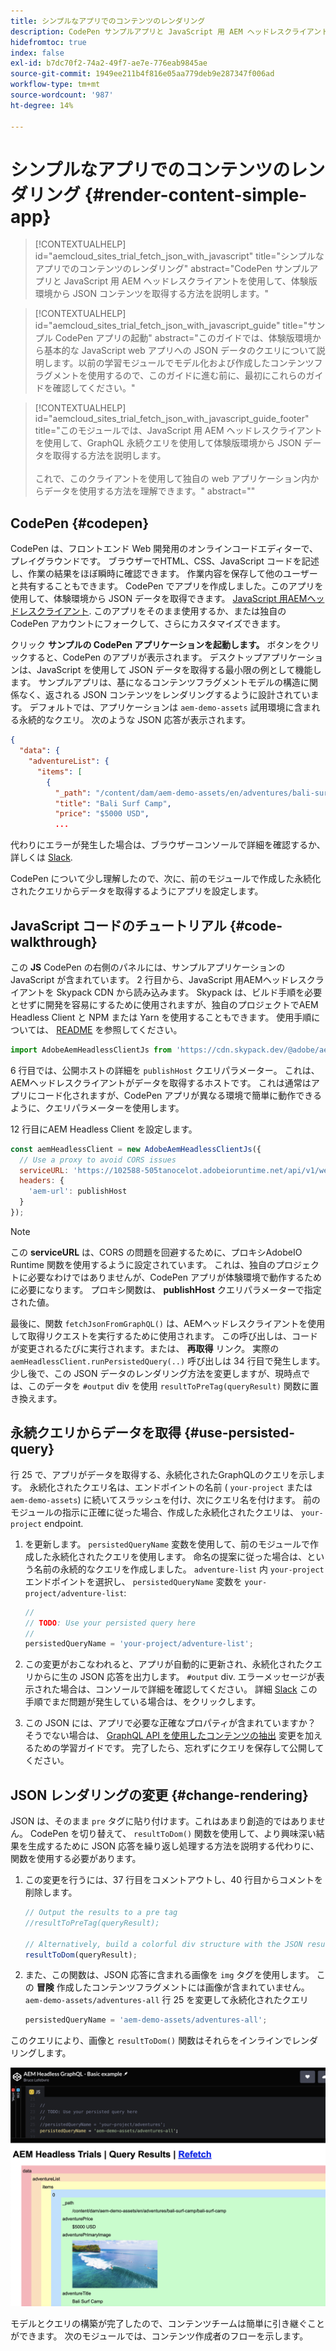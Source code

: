 ```yaml
---
title: シンプルなアプリでのコンテンツのレンダリング
description: CodePen サンプルアプリと JavaScript 用 AEM ヘッドレスクライアントを使用して、体験版環境から JSON コンテンツを取得する方法を説明します。
hidefromtoc: true
index: false
exl-id: b7dc70f2-74a2-49f7-ae7e-776eab9845ae
source-git-commit: 1949ee211b4f816e05aa779deb9e287347f006ad
workflow-type: tm+mt
source-wordcount: '987'
ht-degree: 14%

---
```



# シンプルなアプリでのコンテンツのレンダリング {#render-content-simple-app}

>[!CONTEXTUALHELP]
>id="aemcloud_sites_trial_fetch_json_with_javascript"
>title="シンプルなアプリでのコンテンツのレンダリング"
>abstract="CodePen サンプルアプリと JavaScript 用 AEM ヘッドレスクライアントを使用して、体験版環境から JSON コンテンツを取得する方法を説明します。"

>[!CONTEXTUALHELP]
>id="aemcloud_sites_trial_fetch_json_with_javascript_guide"
>title="サンプル CodePen アプリの起動"
>abstract="このガイドでは、体験版環境から基本的な JavaScript web アプリへの JSON データのクエリについて説明します。以前の学習モジュールでモデル化および作成したコンテンツフラグメントを使用するので、このガイドに進む前に、最初にこれらのガイドを確認してください。"

>[!CONTEXTUALHELP]
>id="aemcloud_sites_trial_fetch_json_with_javascript_guide_footer"
>title="このモジュールでは、JavaScript 用 AEM ヘッドレスクライアントを使用して、GraphQL 永続クエリを使用して体験版環境から JSON データを取得する方法を説明します。<br><br>これで、このクライアントを使用して独自の web アプリケーション内からデータを使用する方法を理解できます。"
>abstract=""

## CodePen {#codepen}

CodePen は、フロントエンド Web 開発用のオンラインコードエディターで、プレイグラウンドです。 ブラウザーでHTML、CSS、JavaScript コードを記述し、作業の結果をほぼ瞬時に確認できます。 作業内容を保存して他のユーザーと共有することもできます。 CodePen でアプリを作成しました。このアプリを使用して、体験環境から JSON データを取得できます。 [JavaScript 用AEMヘッドレスクライアント](https://github.com/adobe/aem-headless-client-js). このアプリをそのまま使用するか、または独自の CodePen アカウントにフォークして、さらにカスタマイズできます。

クリック **サンプルの CodePen アプリケーションを起動します。** ボタンをクリックすると、CodePen のアプリが表示されます。 デスクトップアプリケーションは、JavaScript を使用して JSON データを取得する最小限の例として機能します。 サンプルアプリは、基になるコンテンツフラグメントモデルの構造に関係なく、返される JSON コンテンツをレンダリングするように設計されています。 デフォルトでは、アプリケーションは `aem-demo-assets` 試用環境に含まれる永続的なクエリ。 次のような JSON 応答が表示されます。

```json
{
  "data": {
    "adventureList": {
      "items": [
        {
          "_path": "/content/dam/aem-demo-assets/en/adventures/bali-surf-camp/bali-surf-camp",
          "title": "Bali Surf Camp",
          "price": "$5000 USD",
          ...
```

代わりにエラーが発生した場合は、ブラウザーコンソールで詳細を確認するか、詳しくは [Slack](https://adobe-dx-support.slack.com).

CodePen について少し理解したので、次に、前のモジュールで作成した永続化されたクエリからデータを取得するようにアプリを設定します。

## JavaScript コードのチュートリアル {#code-walkthrough}

この **JS** CodePen の右側のパネルには、サンプルアプリケーションの JavaScript が含まれています。 2 行目から、JavaScript 用AEMヘッドレスクライアントを Skypack CDN から読み込みます。 Skypack は、ビルド手順を必要とせずに開発を容易にするために使用されますが、独自のプロジェクトでAEM Headless Client と NPM または Yarn を使用することもできます。 使用手順については、 [README](https://github.com/adobe/aem-headless-client-js#aem-headless-client-for-javascript) を参照してください。

```javascript
import AdobeAemHeadlessClientJs from 'https://cdn.skypack.dev/@adobe/aem-headless-client-js@v3.2.0';
```

6 行目では、公開ホストの詳細を `publishHost` クエリパラメーター。 これは、AEMヘッドレスクライアントがデータを取得するホストです。 これは通常はアプリにコード化されますが、CodePen アプリが異なる環境で簡単に動作できるように、クエリパラメーターを使用します。

12 行目にAEM Headless Client を設定します。

```javascript
const aemHeadlessClient = new AdobeAemHeadlessClientJs({
  // Use a proxy to avoid CORS issues
  serviceURL: 'https://102588-505tanocelot.adobeioruntime.net/api/v1/web/aem/proxy',
  headers: {
    'aem-url': publishHost
  }
});
```

>[!NOTE]
>
>この **serviceURL** は、CORS の問題を回避するために、プロキシAdobeIO Runtime 関数を使用するように設定されています。 これは、独自のプロジェクトに必要なわけではありませんが、CodePen アプリが体験環境で動作するために必要になります。 プロキシ関数は、 **publishHost** クエリパラメーターで指定された値。

最後に、関数 `fetchJsonFromGraphQL()` は、AEMヘッドレスクライアントを使用して取得リクエストを実行するために使用されます。 この呼び出しは、コードが変更されるたびに実行されます。または、 **再取得** リンク。 実際の `aemHeadlessClient.runPersistedQuery(..)` 呼び出しは 34 行目で発生します。 少し後で、この JSON データのレンダリング方法を変更しますが、現時点では、このデータを `#output` div を使用 `resultToPreTag(queryResult)` 関数に置き換えます。

## 永続クエリからデータを取得 {#use-persisted-query}

行 25 で、アプリがデータを取得する、永続化されたGraphQLのクエリを示します。 永続化されたクエリ名は、エンドポイントの名前 ( `your-project` または `aem-demo-assets`) に続いてスラッシュを付け、次にクエリ名を付けます。 前のモジュールの指示に正確に従った場合、作成した永続化されたクエリは、 `your-project` endpoint.

1. を更新します。 `persistedQueryName` 変数を使用して、前のモジュールで作成した永続化されたクエリを使用します。 命名の提案に従った場合は、という名前の永続的なクエリを作成しました。 `adventure-list` 内 `your-project` エンドポイントを選択し、 `persistedQueryName` 変数を `your-project/adventure-list`:

   ```javascript
   //
   // TODO: Use your persisted query here
   //
   persistedQueryName = 'your-project/adventure-list';
   ```

1. この変更がおこなわれると、アプリが自動的に更新され、永続化されたクエリからに生の JSON 応答を出力します。 `#output` div. エラーメッセージが表示された場合は、コンソールで詳細を確認してください。 詳細 [Slack](https://adobe-dx-support.slack.com) この手順でまだ問題が発生している場合は、をクリックします。

1. この JSON には、アプリで必要な正確なプロパティが含まれていますか？ そうでない場合は、 [GraphQL API を使用したコンテンツの抽出](https://experience.adobe.com/experiencemanager/learn/extract_content_using_graphql) 変更を加えるための学習ガイドです。 完了したら、忘れずにクエリを保存して公開してください。

## JSON レンダリングの変更 {#change-rendering}

JSON は、そのまま `pre` タグに貼り付けます。これはあまり創造的ではありません。 CodePen を切り替えて、 `resultToDom()` 関数を使用して、より興味深い結果を生成するために JSON 応答を繰り返し処理する方法を説明する代わりに、関数を使用する必要があります。

1. この変更を行うには、37 行目をコメントアウトし、40 行目からコメントを削除します。

   ```javascript
   // Output the results to a pre tag
   //resultToPreTag(queryResult);
   
   // Alternatively, build a colorful div structure with the JSON results and render images inline
   resultToDom(queryResult);
   ```

1. また、この関数は、JSON 応答に含まれる画像を `img` タグを使用します。 この **冒険** 作成したコンテンツフラグメントには画像が含まれていません。 `aem-demo-assets/adventures-all` 行 25 を変更して永続化されたクエリ

   ```javascript
   persistedQueryName = 'aem-demo-assets/adventures-all';
   ```

このクエリにより、画像と `resultToDom()` 関数はそれらをインラインでレンダリングします。

![adventures-all クエリと resultToDom レンダリング関数の結果](assets/do-not-localize/adventures-all-query-result.png)

モデルとクエリの構築が完了したので、コンテンツチームは簡単に引き継ぐことができます。 次のモジュールでは、コンテンツ作成者のフローを示します。
